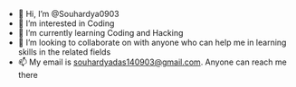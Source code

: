 - 👋 Hi, I’m @Souhardya0903
- 👀 I’m interested in Coding
- 🌱 I’m currently learning Coding and Hacking
- 💞️ I’m looking to collaborate on with anyone who can help me in learning skills in the related fields
- 📫 My email is souhardyadas140903@gmail.com. Anyone can reach me there

<!---
Souhardya0903/Souhardya0903 is a ✨ special ✨ repository because its `README.md` (this file) appears on your GitHub profile.
You can click the Preview link to take a look at your changes.
--->
